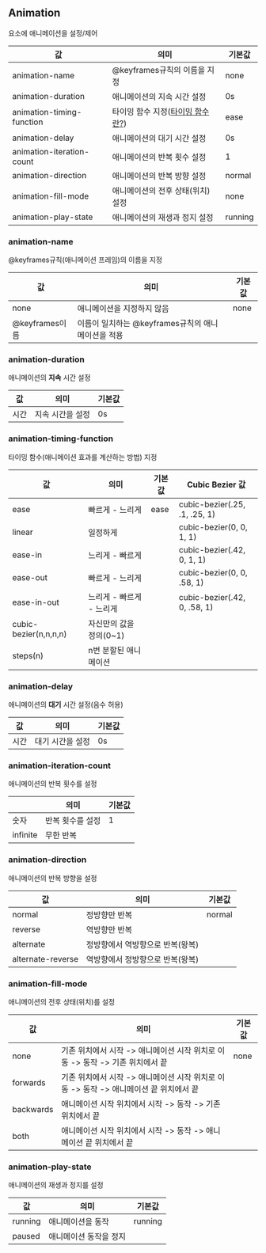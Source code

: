 ## Animation

요소에 애니메이션을 설정/제어

| 값 | 의미 | 기본값 |
| --- | --- | --- |
| animation-name | @keyframes규칙의 이름을 지정 | none |
| animation-duration | 애니메이션의 지속 시간 설정 | 0s |
| animation-timing-function | 타이밍 함수 지정([타이밍 함수란?](http://easings.net/ko)) | ease |
| animation-delay | 애니메이션의 대기 시간 설정 | 0s |
| animation-iteration-count | 애니메이션의 반복 횟수 설정 | 1 |
| animation-direction | 애니메이션의 반복 방향 설정 | normal |
| animation-fill-mode | 애니메이션의 전후 상태(위치) 설정 | none |
| animation-play-state | 애니메이션의 재생과 정지 설정 | running |

### animation-name

@keyframes규칙(애니메이션 프레임)의 이름을 지정

  

| 값 | 의미 | 기본값 |
| --- | --- | --- |
| none | 애니메이션을 지정하지 않음 | none |
| @keyframes이름 | 이름이 일치하는 @keyframes규칙의 애니메이션을 적용 |   |

### animation-duration

애니메이션의 **지속** 시간 설정

  

| 값 | 의미 | 기본값 |
| --- | --- | --- |
| 시간 | 지속 시간을 설정 | 0s |

### animation-timing-function

타이밍 함수(애니메이션 효과를 계산하는 방법) 지정

  

| 값 | 의미 | 기본값 | Cubic Bezier 값 |
| --- | --- | --- | --- |
| ease | 빠르게 - 느리게 | ease | cubic-bezier(.25, .1, .25, 1) |
| linear | 일정하게 |   | cubic-bezier(0, 0, 1, 1) |
| ease-in | 느리게 - 빠르게 |   | cubic-bezier(.42, 0, 1, 1) |
| ease-out | 빠르게 - 느리게 |   | cubic-bezier(0, 0, .58, 1) |
| ease-in-out | 느리게 - 빠르게 - 느리게 |   | cubic-bezier(.42, 0, .58, 1) |
| cubic-bezier(n,n,n,n) | 자신만의 값을 정의(0~1) |   |   |
| steps(n) | n번 분할된 애니메이션 |   |   |

### animation-delay

애니메이션의 **대기** 시간 설정(음수 허용)

| 값 | 의미 | 기본값 |
| --- | --- | --- |
| 시간 | 대기 시간을 설정 | 0s |

### animation-iteration-count

애니메이션의 반복 횟수를 설정

|   | 의미 | 기본값 |
| --- | --- | --- |
| 숫자 | 반복 횟수를 설정 | 1 |
| infinite | 무한 반복 |   |

### animation-direction

애니메이션의 반복 방향을 설정

  

| 값 | 의미 | 기본값 |
| --- | --- | --- |
| normal | 정방향만 반복 | normal |
| reverse | 역방향만 반복 |   |
| alternate | 정방향에서 역방향으로 반복(왕복) |   |
| alternate-reverse | 역방향에서 정방향으로 반복(왕복) |   |

### animation-fill-mode

애니메이션의 전후 상태(위치)를 설정

  

| 값 | 의미 | 기본값 |
| --- | --- | --- |
| none | 기존 위치에서 시작 -> 애니메이션 시작 위치로 이동 -> 동작 -> 기존 위치에서 끝 | none |
| forwards | 기존 위치에서 시작 -> 애니메이션 시작 위치로 이동 -> 동작 -> 애니메이션 끝 위치에서 끝 |   |
| backwards | 애니메이션 시작 위치에서 시작 -> 동작 -> 기존 위치에서 끝 |   |
| both | 애니메이션 시작 위치에서 시작 -> 동작 -> 애니메이션 끝 위치에서 끝 |   |

### animation-play-state

애니메이션의 재생과 정지를 설정

  

| 값 | 의미 | 기본값 |
| --- | --- | --- |
| running | 애니메이션을 동작 | running |
| paused | 애니메이션 동작을 정지 |   |